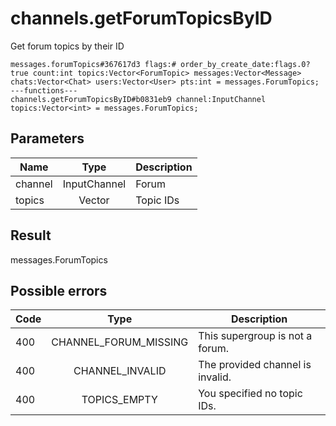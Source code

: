 # channels.getForumTopicsByID
Get forum topics by their ID

```
messages.forumTopics#367617d3 flags:# order_by_create_date:flags.0?true count:int topics:Vector<ForumTopic> messages:Vector<Message> chats:Vector<Chat> users:Vector<User> pts:int = messages.ForumTopics;
---functions---
channels.getForumTopicsByID#b0831eb9 channel:InputChannel topics:Vector<int> = messages.ForumTopics;
```

## Parameters
| Name | Type | Description |
| ---- | :----: | ----------- |
| channel | InputChannel | Forum |
| topics | Vector<int> | Topic IDs |


## Result
messages.ForumTopics

## Possible errors
| Code | Type | Description |
| ---- | :----: | ----------- |
| 400 | CHANNEL_FORUM_MISSING | This supergroup is not a forum. |
| 400 | CHANNEL_INVALID | The provided channel is invalid. |
| 400 | TOPICS_EMPTY | You specified no topic IDs. |

